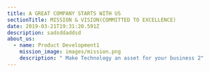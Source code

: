 ```yaml
---
title: A GREAT COMPANY STARTS WITH US
sectionTitle: MISSION & VISION(COMMITTED TO EXCELLENCE)
date: 2019-03-21T19:31:20.591Z
description: sadsddaddsd
about_us:
  - name: Product Development1
    mission_image: images/mission.png
    description: " Make Technology an asset for your business 2"
---
```

